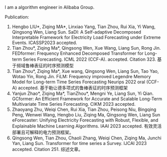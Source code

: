 I am a algorithm engineer in Alibaba Group.

Publication:
1. Hengbo LIU*, Ziqing MA*, Linxiao Yang, Tian Zhou, Rui Xia, Yi Wang, Qingsong Wen, Liang Sun. SaDI: A Self-adaptive Decomposed Interpretable Framework for Electricity Load Forecasting under Extreme Events. ICASSP2023 accepted.
2. Tian Zhou*, Ziqing Ma*, Qingsong Wen, Xue Wang, Liang Sun, Rong Jin. FEDformer: Frequency Enhanced Decomposed Transformer for Long-term Series Forecasting. ICML 2022 (CCF-A). accepted. Citation 323. 基于频域鲁棒表征的时序预测模型
3. Tian Zhou*, Ziqing Ma*, Xue wang, Qingsong Wen, Liang Sun, Tao Yao, Wotao Yin, Rong Jin. FiLM: Frequency improved Legendre Memory Model for Long-term Time Series Forecasting Neurips 2022 oral (CCF-A) accepted. 基于勒让德多项式的鲁棒表征的时序预测框架
4. Yanjun Zhao*, Ziqing Ma*, TianZhou*, Mengni Ye, Liang Sun, Yi Qian. GCformer: An Efficient Framework for Accurate and Scalable Long-Term Multivariate Time Series Forecasting. CIKM 2023 accepted.
5. Zhaoyang Zhu, Weiqi Chen, Rui Xia, Tian Zhou, Peisong Niu, Bingqing Peng, Wenwei Wang, Hengbo Liu, Ziqing Ma, Qingsong Wen, Liang Sun eForecaster: Unifying Electricity Forecasting with Robust, Flexible, and Explainable Machine Learning Algorithms. IAAI 2023 accepted. 有效灵活部署且可解释的电力预测框架。
6. Qingsong Wen, Tian Zhou, Chaoli Zhang, Weiqi Chen, Ziqing Ma, Junchi Yan, Liang Sun. Transformer for time series a Survey. IJCAI 2023 accepted. Citation 251. 综述文章。

